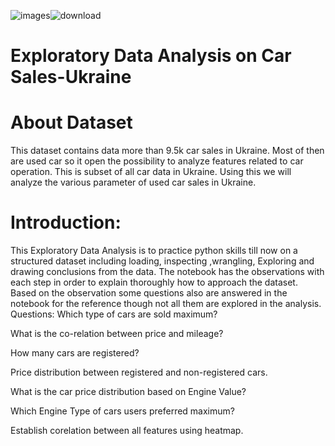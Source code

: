 
![images](https://github.com/user-attachments/assets/7579ae5e-811e-4f6b-8bec-cc80b4f89f47)![download](https://github.com/user-attachments/assets/8fd22e20-eeca-4412-8102-e02bbf8603d4)


# Exploratory Data Analysis on Car Sales-Ukraine
# About Dataset
This dataset contains data more than 9.5k car sales in Ukraine. Most of then are used car so it open the possibility to analyze features related to car operation. 
This is subset of all car data in Ukraine. Using this we will analyze the various parameter of used car sales in Ukraine.

# Introduction:
This Exploratory Data Analysis is to practice python skills till now on a structured dataset including loading, inspecting ,wrangling, Exploring and drawing conclusions from the data. 
The notebook has the observations with each step in order to explain thoroughly how to approach the dataset. Based on the observation some questions also are answered in the notebook for the reference though not all them are explored in the analysis.
Questions:
 Which type of cars are sold maximum?
 
 What is the co-relation between price and mileage?
 
 How many cars are registered?
 
 Price distribution between registered and non-registered cars.
 
 What is the car price distribution based on Engine Value?
 
 Which Engine Type of cars users preferred maximum?
 
  Establish corelation between all features using heatmap.
